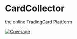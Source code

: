 # CardCollector 

the online TradingCard Plattform

[![Coverage](https://sonarcloud.io/api/project_badges/measure?project=marcusschweizer91_CardCollector-backend&metric=coverage)](https://sonarcloud.io/summary/new_code?id=marcusschweizer91_CardCollector-backend)
